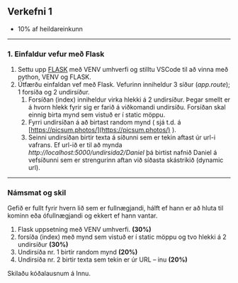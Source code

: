## Verkefni 1 
- 10% af heildareinkunn

---

### 1. Einfaldur vefur með Flask 
1. Settu upp [FLASK](https://flask.palletsprojects.com/en/2.2.x/installation/) með VENV umhverfi og stilltu VSCode til að vinna með python, VENV og FLASK. 
1. Útfærðu einfaldan vef með Flask. Vefurinn inniheldur 3 síður (_app.route_);  1 forsíða og 2 undirsíður.
   1. Forsíðan (index) inniheldur virka hlekki á 2 undirsíður. Þegar smellt er á hvorn hlekk fyrir sig er farið á viðkomandi undirsíðu. Forsíðan skal einnig birta mynd sem vistuð er í static möppu.
   2. Fyrri undirsíðan á að birtast random mynd ( sjá t.d. á [https://picsum.photos/](https://picsum.photos/) ).
   3. Seinni undirsíðan birtir texta á síðunni sem er tekin aftast úr url-i vafrans. Ef url-ið er til að mynda _http://localhost:5000/undirsida2/Daniel_ þá birtist nafnið Daniel á vefsíðunni sem er strengurinn aftan við síðasta skástrikið (dynamic url).

---

### Námsmat og skil
Gefið er fullt fyrir hvern lið sem er fullnægjandi, hálft ef hann er að hluta til kominn eða ófullnægjandi og ekkert ef hann vantar.

1. Flask uppsetning með VENV umhverfi. **(30%)** 
1. forsíða (index) með mynd sem vistuð er í static möppu og tvo hlekki á 2 undirsíður **(30%)**
1. Undirsíða nr. 1 birtir random mynd **(20%)**
1. Undirsíða nr. 2 birtir texta sem tekin er úr URL – inu **(20%)**

Skilaðu kóðalausnum á Innu.
